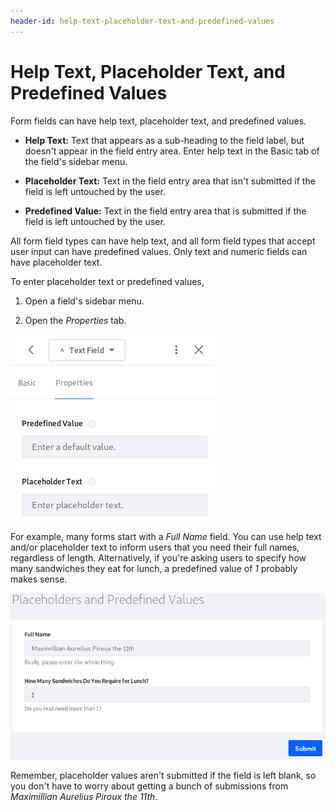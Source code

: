 ```yaml
---
header-id: help-text-placeholder-text-and-predefined-values
---
```


# Help Text, Placeholder Text, and Predefined Values

Form fields can have help text, placeholder text, and predefined values.

-   **Help Text:** Text that appears as a sub-heading to the field label, but 
    doesn't appear in the field entry area. Enter help text in the Basic tab of 
    the field's sidebar menu.

-   **Placeholder Text:** Text in the field entry area that isn't submitted if 
    the field is left untouched by the user. 

-   **Predefined Value:** Text in the field entry area that is submitted if the 
    field is left untouched by the user. 

All form field types can have help text, and all form field types that accept 
user input can have predefined values. Only text and numeric fields can have 
placeholder text. 

To enter placeholder text or predefined values, 

1.  Open a field's sidebar menu.

2.  Open the *Properties* tab. 

![Figure 1: Predefined values and placeholder text are entered in the Properties tab.](../../images/forms-placeholder-predefined-values.png)

For example, many forms start with a *Full Name* field. You can use help text
and/or placeholder text to inform users that you need their full names,
regardless of length. Alternatively, if you're asking users to specify how many
sandwiches they eat for lunch, a predefined value of *1* probably makes sense. 

![Figure 2: The Full Name field here uses help text and placeholder text, while the sandwiches field uses a predefined value.](../../images/forms-help-placeholder-predefined.png)

Remember, placeholder values aren't submitted if the field is left blank, so you 
don't have to worry about getting a bunch of submissions from 
*Maximillian Aurelius Piroux the 11th*. 
